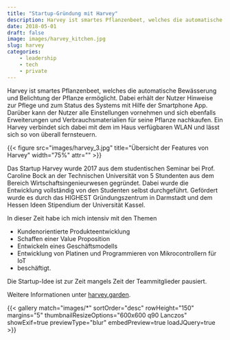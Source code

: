 ```yaml
---
title: "Startup-Gründung mit Harvey"
description: Harvey ist smartes Pflanzenbeet, welches die automatische Bewässerung und Belichtung der Pflanze ermöglicht und wurde aus einem studentischen Seminar heraus als Start-Up gegründet.
date: 2018-05-01
draft: false
image: images/harvey_kitchen.jpg
slug: harvey
categories:
    - leadership
    - tech
    - private
---
```


Harvey ist smartes Pflanzenbeet, welches die automatische Bewässerung und Belichtung der Pflanze ermöglicht. Dabei erhält der Nutzer Hinweise zur Pflege und zum Status des Systems mit Hilfe der Smartphone App. Darüber kann der Nutzer alle Einstellungen vornehmen und sich ebenfalls Erweiterungen und Verbrauchsmaterialien für seine Pflanze nachkaufen. Ein Harvey verbindet sich dabei mit dem im Haus verfügbaren WLAN und lässt sich so von überall fernsteuern.

{{< figure src="images/harvey_3.jpg" title="Übersicht der Features von Harvey" width="75%" attr="" >}}

Das Startup Harvey wurde 2017 aus dem studentischen Seminar bei Prof. Caroline Bock an der Technischen Universität von 5 Stundenten aus dem Bereich Wirtschaftsingenieurwesen gegründet. Dabei wurde die Entwicklung vollständig von den Studenten selbst durchgeführt. Gefördert wurde es durch das HIGHEST Gründungszentrum in Darmstadt und dem Hessen Ideen Stipendium der Universität Kassel.

In dieser Zeit habe ich mich intensiv mit den Themen

* Kundenorientierte Produkteentwicklung
* Schaffen einer Value Proposition
* Entwickeln eines Geschäftsmodells
* Entwicklung von Platinen und Programmieren von Mikrocontrollern für IoT
* beschäftigt.

Die Startup-Idee ist zur Zeit mangels Zeit der Teammitglieder pausiert.

Weitere Informationen unter [harvey.garden](http://www.harvey.garden).

{{< gallery match="images/*" sortOrder="desc" rowHeight="150" margins="5" thumbnailResizeOptions="600x600 q90 Lanczos" showExif=true previewType="blur" embedPreview=true loadJQuery=true >}}